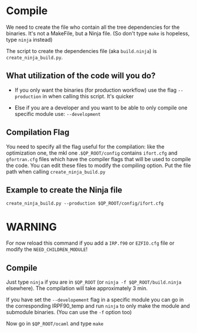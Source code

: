 # Compile

We need to create the file who contain all the tree dependencies for the binaries. It's not a MakeFile, but a Ninja file. (So don't type `make` is hopeless, type `ninja` instead)

The script to create the dependencies file (aka `build.ninja`) is `create_ninja_build.py`.

## What utilization of the code will you do?

   * If you only want the binaries (for production workflow) use the flag `--production` in when calling this script. It's quicker 

   * Else if you are a developer and you want to be able to only compile one specific module use: `--development`

## Compilation Flag

You need to specify all the flag useful for the compilation:   like the optimization one, the mkl one .``$QP_ROOT/config`` contains ``ifort.cfg`` and ``gfortran.cfg`` files which have the compiler flags that will be used to compile the code. You can edit these files to modify the compiling option. Put the file path when calling `create_ninja_build.py`

## Example to create the Ninja file

`create_ninja_build.py --production $QP_ROOT/config/ifort.cfg`

# WARNING

For now reload this command if you add a `IRP.f90` or `EZFIO.cfg` file or modify the `NEED_CHILDREN_MODULE`!

## Compile

Just type `ninja` if you are in `$QP_ROOT` (or `ninja -f $QP_ROOT/build.ninja` elsewhere). The compilation will take approximately 3 min.

If you have set the `--developement` flag in a specific module you can go in the corresponding IRPF90_temp and run `ninja` to only make the module and submodule binaries. (You can use the `-f` option too)

Now go in `$QP_ROOT/ocaml` and type `make`
